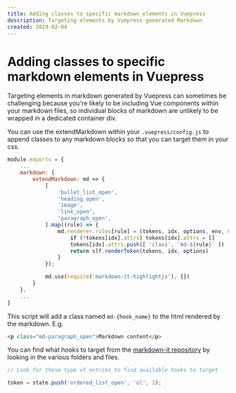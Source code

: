 ```yaml
---
title: Adding classes to specific markdown elements in Vuepress
description: Targeting elements by Vuepress generated Markdown
created: 2019-02-04
---
```


# Adding classes to specific markdown elements in Vuepress

Targeting elements in markdown generated by Vuepress can sometimes be challenging because you're likely to be including Vue components within your markdown files, so individual blocks of markdown are unlikely to be wrapped in a dedicated container div.

You can use the extendMarkdown within your `.vuepress/config.js` to append classes to any markdown blocks so that you can target them in your css.

```js
module.exports = {
    ...
    markdown: {
        extendMarkdown: md => {
            [
                'bullet_list_open',
                'heading_open',
                'image',
                'link_open',
                'paragraph_open',
            ].map((rule) => {
                md.renderer.rules[rule] = (tokens, idx, options, env, slf) => {
                    if (!tokens[idx].attrs) tokens[idx].attrs = []
                    tokens[idx].attrs.push([ 'class', `md-${rule}` ])
                    return slf.renderToken(tokens, idx, options)
                }
            });

            md.use(require('markdown-it-highlightjs'), {})
        }
    },
    ...
}
```

This script will add a class named `md-{hook_name}` to the html rendered by the markdown. E.g.

```html
<p class="md-paragraph_open">Markdown content</p>
```

You can find what hooks to target from the [markdown-it repository](https://github.com/markdown-it/markdown-it/tree/master/lib) by looking in the various folders and files.

```js
// Look for these type of entries to find available hooks to target

token = state.push('ordered_list_open', 'ol', 1);
```
